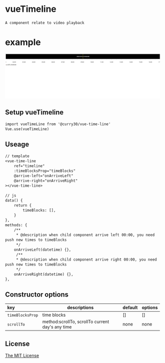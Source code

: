 # vueTimeline
    A component relate to video playback

# example
![avatar](/src/imgs/example.jpg)

## Setup vueTimeline
    import vueTimeLine from '@curry30/vue-time-line'
    Vue.use(vueTimeLine)

## Useage
    // template
    <vue-time-line
        ref="timeline"
        :timeBlocksProp="timeBlocks"
        @arrive-left="onArriveLeft"
        @arrive-right="onArriveRight"
    ></vue-time-line>
    
    // js
    data() {
        return {
            timeBlocks: [],
        }
    },
    methods: {
        /**
         * @description when child component arrive left 00:00, you need push new times to timeBlocks
         */
        onArriveLeft(datetime) {},
         /**
         * @description when child component arrive right 00:00, you need push new times to timeBlocks
         */
        onArriveRight(datetime) {},
    },
    
## Constructor options
 |key|descriptions|default|options|
 |:---|---|---|---|
 |`timeBlocksProp`|time blocks|[]|[]|
 |`scrollTo`|method:scrollTo, scrollTo current day's any time|none|none|


## License
[The MIT License](https://opensource.org/licenses/MIT)

